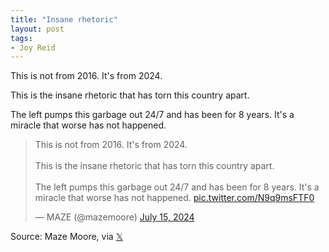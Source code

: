 ```yaml
---
title: "Insane rhetoric"
layout: post
tags:
- Joy Reid
---
```


This is not from 2016. It's from 2024.

This is the insane rhetoric that has torn this country apart.

The left pumps this garbage out 24/7 and has been for 8 years. It's a miracle that worse has not happened.

<blockquote class="twitter-tweet"><p lang="en" dir="ltr">This is not from 2016. It&#39;s from 2024. <br><br>This is the insane rhetoric that has torn this country apart.<br><br>The left pumps this garbage out 24/7 and has been for 8 years. It&#39;s a miracle that worse has not happened. <a href="https://t.co/N9q9msFTF0">pic.twitter.com/N9q9msFTF0</a></p>&mdash; MAZE (@mazemoore) <a href="https://twitter.com/mazemoore/status/1812968725102096534?ref_src=twsrc%5Etfw">July 15, 2024</a></blockquote> <script async src="https://platform.twitter.com/widgets.js" charset="utf-8"></script>

Source: Maze Moore, via [𝕏](https://x.com)
